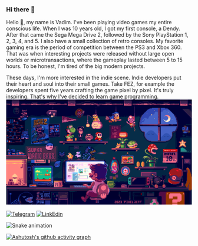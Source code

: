 ### Hi there :wave:

<!--
**vadimvatsenko/vadimvatsenko** is a ✨ _special_ ✨ repository because its `README.md` (this file) appears on your GitHub profile.

Here are some ideas to get you started:

- 🔭 I’m currently working on ...
- 🌱 I’m currently learning ...
- 👯 I’m looking to collaborate on ...
- 🤔 I’m looking for help with ...
- 💬 Ask me about ...
- 📫 How to reach me: ...
- 😄 Pronouns: ...
- ⚡ Fun fact: ...
-->

Hello :wave:, my name is Vadim. I've been playing video games my entire conscious life. 
When I was 10 years old, I got my first console, a Dendy. After that came the Sega Mega Drive 2, 
followed by the Sony PlayStation 1, 2, 3, 4, and 5. I also have a small collection of retro consoles. 
My favorite gaming era is the period of competition between the PS3 and Xbox 360. 
That was when interesting projects were released without large open worlds or microtransactions, 
where the gameplay lasted between 5 to 15 hours. To be honest, I'm tired of the big modern projects.

These days, I'm more interested in the indie scene. Indie developers put their heart and soul into their small games. 
Take FEZ, for example the developers spent five years crafting the game pixel by pixel. It's truly inspiring. 
That's why I've decided to learn game programming.
<img src="./images/Chill Mario 2023 ver_, Pixel Jeff.gif" alt="winter gif" with="360" />

[![Telegram](https://img.shields.io/badge/-Telegram-090909?style=for-the-badge&logo=telegram&logoColor=27A0D9)](https://t.me/VadymVatsenko)
[![LinkEdin](https://img.shields.io/badge/-LinkEdin-090909?style=for-the-badge&logo=LinkEdin&logoColor=27A0D9)](https://www.linkedin.com/in/vadym-vatsenko-667498242/)

![Snake animation](https://github.com/vadimvatsenko/vadimvatsenko/blob/output/github-contribution-grid-snake.svg)

[![Ashutosh's github activity graph](https://github-readme-activity-graph.vercel.app/graph?username=vadimvatsenko)](https://github.com/vadimvatsenko/github-readme-activity-graph)

